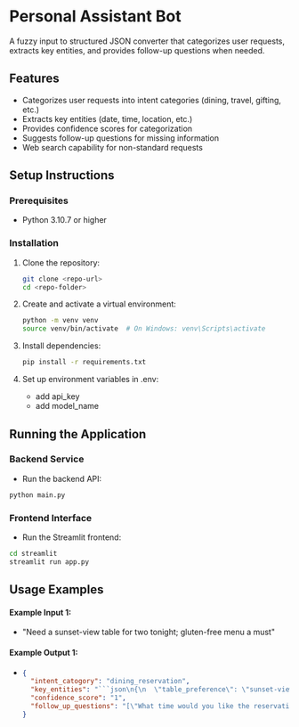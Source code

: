 # Personal Assistant Bot

A fuzzy input to structured JSON converter that categorizes user requests, extracts key entities, and provides follow-up questions when needed.

## Features

- Categorizes user requests into intent categories (dining, travel, gifting, etc.)
- Extracts key entities (date, time, location, etc.)
- Provides confidence scores for categorization
- Suggests follow-up questions for missing information
- Web search capability for non-standard requests

## Setup Instructions

### Prerequisites

- Python 3.10.7 or higher

### Installation

1. Clone the repository:

   ```bash
   git clone <repo-url>
   cd <repo-folder>
   ```

2. Create and activate a virtual environment:

   ```bash
   python -m venv venv
   source venv/bin/activate  # On Windows: venv\Scripts\activate
   ```

3. Install dependencies:

   ```bash
   pip install -r requirements.txt
   ```

4. Set up environment variables in .env:
   - add api_key
   - add model_name

## Running the Application

### Backend Service

- Run the backend API:

```bash
python main.py
```

### Frontend Interface

- Run the Streamlit frontend:

```bash
cd streamlit
streamlit run app.py
```

## Usage Examples

#### Example Input 1:

- "Need a sunset-view table for two tonight; gluten-free menu a must"

#### Example Output 1:

- ````json
  {
    "intent_catogory": "dining_reservation",
    "key_entities": "```json\n{\n  \"table_preference\": \"sunset-view\",\n  \"party_size\": 2,\n  \"date\": \"tonight\",\n  \"dietary_restrictions\": \"gluten-free\"\n}\n```",
    "confidence_score": "1",
    "follow_up_questions": "[\"What time would you like the reservation for?\", \"What type of cuisine or restaurant are you interested in?\", \"Which location or area would you prefer?\"]"
  }
  ````
